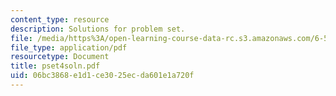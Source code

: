 ```yaml
---
content_type: resource
description: Solutions for problem set.
file: /media/https%3A/open-learning-course-data-rc.s3.amazonaws.com/6-541j-speech-communication-spring-2004/06bc3868e1d1ce3025ecda601e1a720f_pset4soln.pdf
file_type: application/pdf
resourcetype: Document
title: pset4soln.pdf
uid: 06bc3868-e1d1-ce30-25ec-da601e1a720f
---
```

